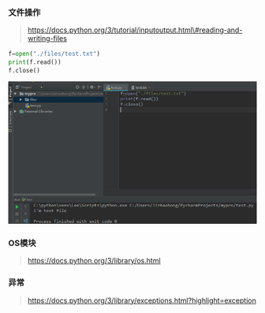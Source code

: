 ### 文件操作

> https://docs.python.org/3/tutorial/inputoutput.html\#reading-and-writing-files

```py
f=open("./files/test.txt")
print(f.read())
f.close()
```

![](/assets/23242import.png)

### OS模块

> https://docs.python.org/3/library/os.html

### 异常

> https://docs.python.org/3/library/exceptions.html?highlight=exception




